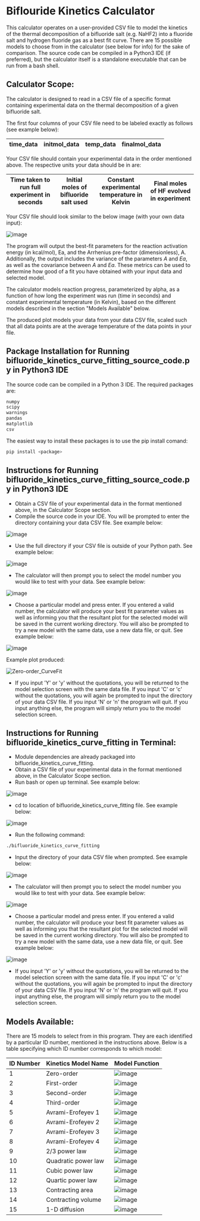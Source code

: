 # Biflouride Kinetics Calculator
This calculator operates on a user-provided CSV file to model the kinetics of the thermal decomposition of a bifluoride salt (e.g. NaHF2) into a fluoride salt and hydrogen fluoride gas as a best fit curve. There are 15 possible models to choose from in the calculator (see below for info) for the sake of comparison. The source code can be compiled in a Python3 IDE (if preferred), but the calculator itself is a standalone executable that can be run from a bash shell.

## Calculator Scope:
The calculator is designed to read in a CSV file of a specific format containing experimental data on the thermal decomposition of a given bifluoride salt. 

The first four columns of your CSV file need to be labeled exactly as follows (see example below):

| time_data | initmol_data | temp_data | finalmol_data |
| ------ | ------ | ------ | ------ |

Your CSV file should contain your experimental data in the order mentioned above. The respective units your data should be in are: 

| Time taken to run full experiment in seconds | Initial moles of bifluoride salt used | Constant experimental temperature in Kelvin | Final moles of HF evolved in experiment |
| ------ | ------ | ------ | ------ |

Your CSV file should look similar to the below image (with your own data input):

![image](https://user-images.githubusercontent.com/85904612/123525859-808d0d00-d699-11eb-8c80-85f96124fae3.png)

The program will output the best-fit parameters for the reaction activation energy (in kcal/mol), Ea, and the Arrhenius pre-factor (dimensionless), A. Additionally, the output includes the variance of the parameters _A_ and _Ea_, as well as the covariance between _A_ and _Ea_. These metrics can be used to determine how good of a fit you have obtained with your input data and selected model.

The calculator models reaction progress, parameterized by alpha, as a function of how long the experiment was run (time in seconds) and constant experimental temperature (in Kelvin), based on the different models described in the section "Models Available" below.

The produced plot models your data from your data CSV file, scaled such that all data points are at the average temperature of the data points in your file. 

## Package Installation for Running bifluoride_kinetics_curve_fitting_source_code.py in Python3 IDE
The source code can be compiled in a Python 3 IDE. The required packages are:

```sh
numpy
scipy
warnings
pandas
matplotlib
csv
```

The easiest way to install these packages is to use the pip install comand:

```sh
pip install <package>
```

## Instructions for Running bifluoride_kinetics_curve_fitting_source_code.py in Python3 IDE
- Obtain a CSV file of your experimental data in the format mentioned above, in the Calculator Scope section. 
- Compile the source code in your IDE. You will be prompted to enter the directory containing your data CSV file. See example below:

![image](https://user-images.githubusercontent.com/85904612/123526538-30fd1000-d69e-11eb-805f-16f6f00a7d4d.png)

- Use the full directory if your CSV file is outside of your Python path. See example below:

![image](https://user-images.githubusercontent.com/85904612/123526592-8e915c80-d69e-11eb-8634-c4572c9c0071.png)

- The calculator will then prompt you to select the model number you would like to test with your data. See example below:

![image](https://user-images.githubusercontent.com/85904612/123526632-d4e6bb80-d69e-11eb-9bae-8d06be7f7863.png)

- Choose a particular model and press enter. If you entered a valid number, the calculator will produce your best fit parameter values as well as informing you that the resultant plot for the selected model will be saved in the current working directory. You will also be prompted to try a new model with the same data, use a new data file, or quit. See example below:

![image](https://user-images.githubusercontent.com/85904612/123526722-65250080-d69f-11eb-97af-b4eeb45cd63a.png)

Example plot produced: 

![Zero-order_CurveFit](https://user-images.githubusercontent.com/85904612/123526783-b9c87b80-d69f-11eb-8b6d-bb842d2bb9fa.png)

- If you input 'Y' or 'y' without the quotations, you will be returned to the model selection screen with the same data file. If you input 'C' or 'c' without the quotations, you will again be prompted to input the directory of your data CSV file. If you input 'N' or 'n' the program will quit. If you input anything else, the program will simply return you to the model selection screen.

## Instructions for Running bifluoride_kinetics_curve_fitting in Terminal:
- Module dependencies are already packaged into bifluoride_kinetics_curve_fitting.
- Obtain a CSV file of your experimental data in the format mentioned above, in the Calculator Scope section. 
- Run bash or open up terminal. See example below:

![image](https://user-images.githubusercontent.com/85904612/123526933-dc0ec900-d6a0-11eb-8e8b-54f61395afa0.png)

- cd to location of bifluoride_kinetics_curve_fitting file. See example below:

![image](https://user-images.githubusercontent.com/85904612/123526971-2728dc00-d6a1-11eb-8b4d-3920e1b223db.png)

- Run the following command:

```sh
./bifluoride_kinetics_curve_fitting
```

- Input the directory of your data CSV file when prompted. See example below:

![image](https://user-images.githubusercontent.com/85904612/123527021-99012580-d6a1-11eb-8b96-826e7a39cf35.png)

- The calculator will then prompt you to select the model number you would like to test with your data. See example below:

![image](https://user-images.githubusercontent.com/85904612/123527073-217fc600-d6a2-11eb-8d83-dc124d1bfe24.png)

- Choose a particular model and press enter. If you entered a valid number, the calculator will produce your best fit parameter values as well as informing you that the resultant plot for the selected model will be saved in the current working directory. You will also be prompted to try a new model with the same data, use a new data file, or quit. See example below:

![image](https://user-images.githubusercontent.com/85904612/123527108-6b68ac00-d6a2-11eb-8bf4-e9e01ecf566f.png)

- If you input 'Y' or 'y' without the quotations, you will be returned to the model selection screen with the same data file. If you input 'C' or 'c' without the quotations, you will again be prompted to input the directory of your data CSV file. If you input 'N' or 'n' the program will quit. If you input anything else, the program will simply return you to the model selection screen.

## Models Available:
There are 15 models to select from in this program. They are each identified by a particular ID number, mentioned in the instructions above. Below is a table specifying which ID number corresponds to which model:

| ID Number | Kinetics Model Name | Model Function |
| ------ | ------ | ------ |
| 1 | Zero-order | ![image](https://user-images.githubusercontent.com/85904612/123526006-a0710080-d69a-11eb-836f-7322570d5072.png) |
| 2 | First-order | ![image](https://user-images.githubusercontent.com/85904612/123526051-f9d92f80-d69a-11eb-95dd-6c2d01482348.png) |
| 3 | Second-order | ![image](https://user-images.githubusercontent.com/85904612/123526057-02ca0100-d69b-11eb-9036-70040f4bf1df.png) |
| 4 | Third-order | ![image](https://user-images.githubusercontent.com/85904612/123526086-28efa100-d69b-11eb-931a-54a050867b30.png) |
| 5 | Avrami-Erofeyev 1 | ![image](https://user-images.githubusercontent.com/85904612/123526096-32790900-d69b-11eb-8af6-a8c9d9231bc4.png) |
| 6 | Avrami-Erofeyev 2 | ![image](https://user-images.githubusercontent.com/85904612/123526101-373dbd00-d69b-11eb-834e-9520635cc0d7.png) |
| 7 | Avrami-Erofeyev 3 | ![image](https://user-images.githubusercontent.com/85904612/123526180-b3d09b80-d69b-11eb-9492-ea57890564c8.png) |
| 8 | Avrami-Erofeyev 4 | ![image](https://user-images.githubusercontent.com/85904612/123526118-59373f80-d69b-11eb-8b25-c03669333e11.png) |
| 9 | 2/3 power law | ![image](https://user-images.githubusercontent.com/85904612/123526138-74a24a80-d69b-11eb-9616-a356b7618eb4.png) |
| 10 | Quadratic power law | ![image](https://user-images.githubusercontent.com/85904612/123526143-8257d000-d69b-11eb-8dc9-ab7394fca463.png) |
| 11 | Cubic power law | ![image](https://user-images.githubusercontent.com/85904612/123526158-93a0dc80-d69b-11eb-80a0-e1bcb269e523.png) |
| 12 | Quartic power law | ![image](https://user-images.githubusercontent.com/85904612/123526167-9dc2db00-d69b-11eb-9f83-351debf3231a.png) |
| 13 | Contracting area | ![image](https://user-images.githubusercontent.com/85904612/123526189-c34fe480-d69b-11eb-8b6a-c848add3430e.png) |
| 14 | Contracting volume | ![image](https://user-images.githubusercontent.com/85904612/123526194-ca76f280-d69b-11eb-82b6-ddd00e708b16.png) |
| 15 | 1-D diffusion | ![image](https://user-images.githubusercontent.com/85904612/123526199-d1056a00-d69b-11eb-83e7-47d9c472a08b.png) |
